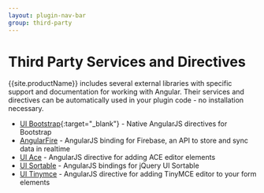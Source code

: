 ```yaml
---
layout: plugin-nav-bar
group: third-party
---
```


# Third Party Services and Directives

{{site.productName}} includes several external libraries with specific support and documentation for working with Angular. Their services and directives can be automatically used in your plugin code - no installation necessary. 

* [UI Bootstrap](http://angular-ui.github.io/bootstrap/versioned-docs/0.12.1/){:target="_blank"} - Native AngularJS directives for Bootstrap
* [AngularFire]({{site.baseurl}}/plugins/third-party/developing-plugins-with-firebase.html) - AngularJS binding for Firebase, an API to store and sync data in realtime
* [UI Ace]({{site.baseurl}}/plugins/third-party/ace-editor.html) - AngularJS directive for adding ACE editor elements
* [UI Sortable]({{site.baseurl}}/plugins/third-party/sortable.html) - AngularJS bindings for jQuery UI Sortable
* [UI Tinymce]({{site.baseurl}}/plugins/third-party/tinymce.html) - AngularJS directive for adding TinyMCE editor to your form elements


